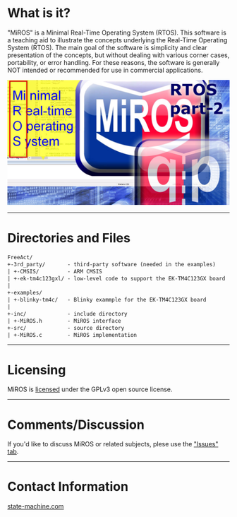 # What is it?
"MiROS" is a Minimal Real-Time Operating System (RTOS). This software is a teaching aid
to illustrate the concepts underlying the Real-Time Operating System (RTOS). The main
goal of the software is simplicity and clear presentation of the concepts, but without
dealing with various corner cases, portability, or error handling. For these reasons,
the software is generally NOT intended or recommended for use in commercial applications.


[![MiROS on YouTube: RTOS part-2](img/MiROS.jpg)](https://youtu.be/PKml9ki3178)


---------------------------------------------------------------------
# Directories and Files

```
FreeAct/
+-3rd_party/       - third-party software (needed in the examples)
| +-CMSIS/         - ARM CMSIS
| +-ek-tm4c123gxl/ - low-level code to support the EK-TM4C123GX board
|
+-examples/
| +-blinky-tm4c/   - Blinky exammple for the EK-TM4C123GX board
|
+-inc/             - include directory
| +-MiROS.h        - MiROS interface
+-src/             - source directory
| +-MiROS.c        - MiROS implementation
```

---------------------------------------------------------------------
# Licensing
MiROS is [licensed](LICENSE.txt) under the GPLv3 open source license.


---------------------------------------------------------------------
# Comments/Discussion
If you'd like to discuss MiROS or related subjects, plese use the ["Issues" tab](https://github.com/QuantumLeaps/MiROS/issues).


---------------------------------------------------------------------
# Contact Information

[state-machine.com](https://www.state-machine.com)
